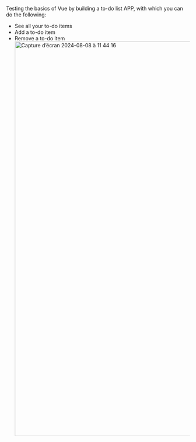 Testing the basics of Vue by building a to-do list APP, with which you can do the following:

<ul>
  <li>See all your to-do items</li>
  <li>Add a to-do item</li>
  <li>Remove a to-do item</li>

<img width="1080" alt="Capture d’écran 2024-08-08 à 11 44 16" src="https://github.com/user-attachments/assets/c7a81e44-8b02-4963-b4d4-a6330d5827e8">
